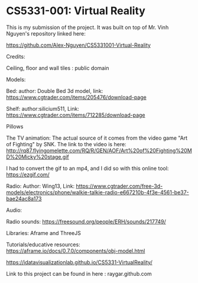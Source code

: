 # CS5331-001: Virtual Reality


This is my submission of the project. It was built on top of Mr. Vinh Nguyen's repository linked here: 

https://github.com/Alex-Nguyen/CS5331001-Virtual-Reality


Credits:

Ceiling, floor and wall tiles : public domain

Models:

Bed: author: Double Bed 3d model, link: https://www.cgtrader.com/items/205476/download-page

Shelf: author:silicium511, Link: https://www.cgtrader.com/items/712285/download-page

Pillows

The TV animation:
The actual source of it comes from the video game "Art of Fighting" by SNK. The link to the video is here:
http://rq87.flyingomelette.com/RQ/R/GEN/AOF/Art%20of%20Fighting%20MD%20Micky%20stage.gif

I had to convert the gif to an mp4, and I did so with this online tool: https://ezgif.com/

Radio:
Author: Wing13, Link: https://www.cgtrader.com/free-3d-models/electronics/phone/walkie-talkie-radio-e667210b-4f3e-4561-be37-bae24ac8a173

Audio:

Radio sounds: https://freesound.org/people/ERH/sounds/217749/

Libraries:
Aframe and ThreeJS


Tutorials/educative resources:
https://aframe.io/docs/0.7.0/components/obj-model.html

https://idatavisualizationlab.github.io/CS5331-VirtualReality/


Link to this project can be found in here : raygar.github.com